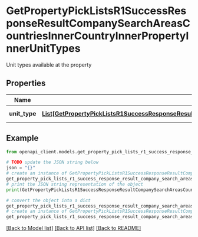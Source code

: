 # GetPropertyPickListsR1SuccessResponseResultCompanySearchAreasCountriesInnerCountryInnerPropertyInnerUnitTypes

Unit types available at the property

## Properties

Name | Type | Description | Notes
------------ | ------------- | ------------- | -------------
**unit_type** | [**List[GetPropertyPickListsR1SuccessResponseResultCompanySearchAreasCountriesInnerCountryInnerPropertyInnerUnitTypesUnitTypeInner]**](GetPropertyPickListsR1SuccessResponseResultCompanySearchAreasCountriesInnerCountryInnerPropertyInnerUnitTypesUnitTypeInner.md) | List of unit types | 

## Example

```python
from openapi_client.models.get_property_pick_lists_r1_success_response_result_company_search_areas_countries_inner_country_inner_property_inner_unit_types import GetPropertyPickListsR1SuccessResponseResultCompanySearchAreasCountriesInnerCountryInnerPropertyInnerUnitTypes

# TODO update the JSON string below
json = "{}"
# create an instance of GetPropertyPickListsR1SuccessResponseResultCompanySearchAreasCountriesInnerCountryInnerPropertyInnerUnitTypes from a JSON string
get_property_pick_lists_r1_success_response_result_company_search_areas_countries_inner_country_inner_property_inner_unit_types_instance = GetPropertyPickListsR1SuccessResponseResultCompanySearchAreasCountriesInnerCountryInnerPropertyInnerUnitTypes.from_json(json)
# print the JSON string representation of the object
print(GetPropertyPickListsR1SuccessResponseResultCompanySearchAreasCountriesInnerCountryInnerPropertyInnerUnitTypes.to_json())

# convert the object into a dict
get_property_pick_lists_r1_success_response_result_company_search_areas_countries_inner_country_inner_property_inner_unit_types_dict = get_property_pick_lists_r1_success_response_result_company_search_areas_countries_inner_country_inner_property_inner_unit_types_instance.to_dict()
# create an instance of GetPropertyPickListsR1SuccessResponseResultCompanySearchAreasCountriesInnerCountryInnerPropertyInnerUnitTypes from a dict
get_property_pick_lists_r1_success_response_result_company_search_areas_countries_inner_country_inner_property_inner_unit_types_from_dict = GetPropertyPickListsR1SuccessResponseResultCompanySearchAreasCountriesInnerCountryInnerPropertyInnerUnitTypes.from_dict(get_property_pick_lists_r1_success_response_result_company_search_areas_countries_inner_country_inner_property_inner_unit_types_dict)
```
[[Back to Model list]](../README.md#documentation-for-models) [[Back to API list]](../README.md#documentation-for-api-endpoints) [[Back to README]](../README.md)


